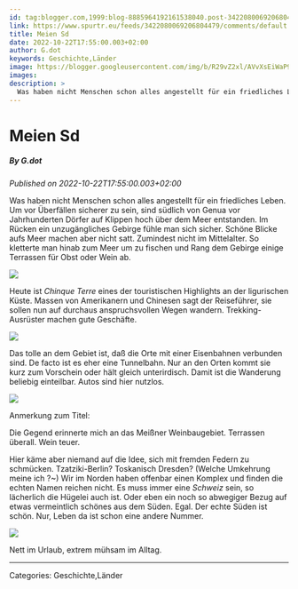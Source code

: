 ```yaml
---
id: tag:blogger.com,1999:blog-8885964192161538040.post-3422080069206804479
link: https://www.spurtr.eu/feeds/3422080069206804479/comments/default
title: Meien Sd
date: 2022-10-22T17:55:00.003+02:00
author: G.dot
keywords: Geschichte,Länder
image: https://blogger.googleusercontent.com/img/b/R29vZ2xl/AVvXsEiWaP9hUN_4BuAWL6BxbnesH6tUnjhl-LdLcANk8a54HgYlJiOkW9o8bBfpV1_B37ynZHVXfMZK5DeVAzqdTU70YVAzZamt4NowKeNMtS_BBLxrMlE_4K69zO-Fj6s8AC7v4Y5kfwcXnHk/s72-c/1666453687811483-0.png
images: 
description: >
  Was haben nicht Menschen schon alles angestellt für ein friedliches Leben. Um vor Überfällen sicherer zu sein, sind südlich von Genua vor Jahrhunderten Dörfer auf Klippen hoch über dem Meer entstanden. Im Rücken ein unzugängliches Gebirge fühle man sich sicher. Schöne Blicke aufs Meer machen aber nicht satt. Zumindest nicht
---
```

# Meien Sd
##### By G.dot
_Published on 2022-10-22T17:55:00.003+02:00_

Was haben nicht Menschen schon alles angestellt für ein friedliches Leben. Um vor Überfällen sicherer zu sein, sind südlich von Genua vor Jahrhunderten Dörfer auf Klippen hoch über dem Meer entstanden. Im Rücken ein unzugängliches Gebirge fühle man sich sicher. Schöne Blicke aufs Meer machen aber nicht satt. Zumindest nicht im Mittelalter. So kletterte man hinab zum Meer um zu fischen und Rang dem Gebirge einige Terrassen für Obst oder Wein ab.

  

[![](pics/1666453687811483-0.png)](pics/1666453687811483-0.png)

  

Heute ist _Chinque Terre_ eines der touristischen Highlights an der ligurischen Küste. Massen von Amerikanern und Chinesen sagt der Reiseführer, sie sollen nun auf durchaus anspruchsvollen Wegen wandern. Trekking-Ausrüster machen gute Geschäfte.

  

[![](pics/1666452260993353-1.png)](pics/1666452260993353-1.png)

  

Das tolle an dem Gebiet ist, daß die Orte mit einer Eisenbahnen verbunden sind. De facto ist es eher eine Tunnelbahn. Nur an den Orten kommt sie kurz zum Vorschein oder hält gleich unterirdisch. Damit ist die Wanderung beliebig einteilbar. Autos sind hier nutzlos.

  

[![](pics/1666452256998800-2.png)](pics/1666452256998800-2.png)

  

Anmerkung zum Titel:

Die Gegend erinnerte mich an das Meißner Weinbaugebiet. Terrassen überall. Wein teuer.

Hier käme aber niemand auf die Idee, sich mit fremden Federn zu schmücken. Tzatziki-Berlin? Toskanisch Dresden? (Welche Umkehrung meine ich ?~) Wir im Norden haben offenbar einen Komplex und finden die echten Namen reichen nicht. Es muss immer eine _Schweiz_ sein, so lächerlich die Hügelei auch ist. Oder eben ein noch so abwegiger Bezug auf etwas vermeintlich schönes aus dem Süden. Egal. Der echte Süden ist schön. Nur, Leben da ist schon eine andere Nummer.

  

[![](pics/1666453683358081-1.png)](pics/1666453683358081-1.png)

  

Nett im Urlaub, extrem mühsam im Alltag.

---
Categories: Geschichte,Länder